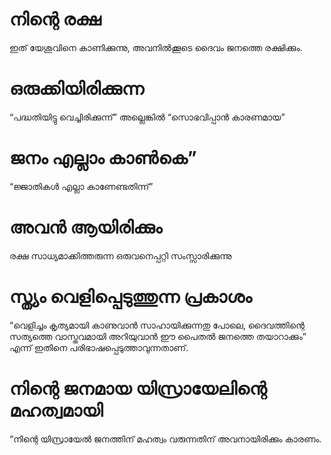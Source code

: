 # നിന്റെ രക്ഷ
ഇത് യേശുവിനെ കാണിക്കുന്നു, അവനിൽക്കൂടെ ദൈവം ജനത്തെ രക്ഷിക്കും.
# ഒരുക്കിയിരിക്കുന്ന
“പദ്ധതിയിട്ടു വെച്ചിരിക്കുന്ന്” അല്ലെങ്കിൽ “സൊഭവിപ്പാൻ കാരണമായ”
# ജനം എല്ലാം കാൺകെ”
“ജ്ജാതികൾ എല്ലാ കാണേണ്ടതിന്ന്”
# അവൻ ആയിരിക്കും
രക്ഷ സാധ്യമാക്കിത്തരുന്ന ഒരുവനെപ്പറ്റി സംസ്സാരിക്കുന്നു
# സ്ത്യം വെളിപ്പെടുത്തുന്ന പ്രകാശം
“വെളിച്ചം കൃത്യമായി കാണുവാൻ സാഹായിക്കുന്നതു പോലെ, ദൈവത്തിന്റെ സത്യത്തെ വാസ്തവമായി അറിയുവാൻ ഈ പൈതൽ ജനത്തെ തയാറാക്കും” എന്ന് ഇതിനെ പരിഭാഷപ്പെടുത്താവുന്നതാണ്.
# നിന്റെ ജനമായ യിസ്രായേലിന്റെ മഹത്വമായി
“നിന്റെ യിസ്രായേൽ ജനത്തിന് മഹത്വം വരുന്നതിന് അവനായിരിക്കും കാരണം.
